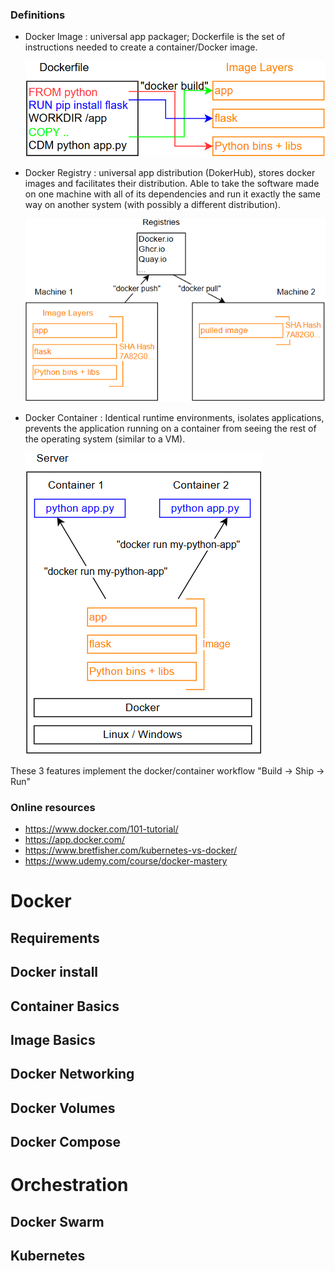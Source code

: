### Definitions

- Docker Image : universal app packager; Dockerfile is the set of instructions needed to create a container/Docker image.

  ![alt text](image.png)

- Docker Registry : universal app distribution (DokerHub), stores docker images and facilitates their distribution. Able to take the software made on one machine with all of its dependencies and run it exactly the same way on another system (with possibly a different distribution).

  ![alt text](image-1.png)

- Docker Container : Identical runtime environments, isolates applications, prevents the application running on a container from seeing the rest of the operating system (similar to a VM).

  ![alt text](image-2.png)

These 3 features implement the docker/container workflow "Build → Ship → Run"

### Online resources

- https://www.docker.com/101-tutorial/
- https://app.docker.com/
- https://www.bretfisher.com/kubernetes-vs-docker/
- https://www.udemy.com/course/docker-mastery

# Docker

## Requirements

## Docker install

## Container Basics

## Image Basics

## Docker Networking

## Docker Volumes

## Docker Compose

# Orchestration

## Docker Swarm

## Kubernetes
